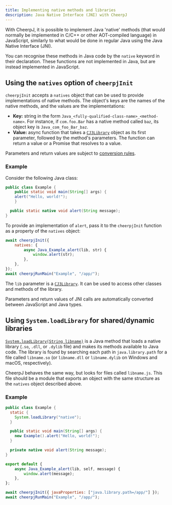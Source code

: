 ```yaml
---
title: Implementing native methods and libraries
description: Java Native Interface (JNI) with CheerpJ
---
```


With CheerpJ, it is possible to implement Java 'native' methods (that would normally be implemented in C/C++ or other AOT-compiled language) in JavaScript, similarly to what would be done in regular Java using the Java Native Interface (JNI).

You can recognise these methods in Java code by the `native` keyword in their declaration. These functions are not implemented in Java, but are instead implemented in JavaScript.

## Using the `natives` option of `cheerpjInit`

`cheerpjInit` accepts a `natives` object that can be used to provide implementations of native methods. The object's keys are the names of the native methods, and the values are the implementations:

- **Key:** string in the form `Java_<fully-qualified-class-name>_<method-name>`. For instance, if `com.foo.Bar` has a native method called `baz`, its object key is `Java_com_foo_Bar_baz`.
- **Value:** async function that takes a [`CJ3Library`] object as its first parameter, followed by the method's parameters. The function can return a value or a Promise that resolves to a value.

Parameters and return values are subject to [conversion rules].

### Example

Consider the following Java class:

```java title="Example.java"
public class Example {
	public static void main(String[] args) {
    alert("Hello, world!");
	}

  public static native void alert(String message);
}
```

To provide an implementation of `alert`, pass it to the `cheerpjInit` function as a property of the `natives` object:

```js
await cheerpjInit({
	natives: {
		async Java_Example_alert(lib, str) {
			window.alert(str);
		},
	},
});
await cheerpjRunMain("Example", "/app/");
```

The `lib` parameter is a [`CJ3Library`]. It can be used to access other classes and methods of the library.

Parameters and return values of JNI calls are automatically converted between JavaScript and Java types.

## Using `System.loadLibrary` for shared/dynamic libraries

[`System.loadLibrary(String libname)`] is a Java method that loads a native library (`.so`, `.dll`, or `.dylib` file) and makes its methods available to Java code. The library is found by searching each path in `java.library.path` for a file called `libname.so` (or `libname.dll` or `libname.dylib` on Windows and macOS, respectively).

CheerpJ behaves the same way, but looks for files called `libname.js`. This file should be a module that exports an object with the same structure as the `natives` object described above.

### Example

```java title={Example.java}
public class Example {
  static {
    System.loadLibrary("native");
  }

  public static void main(String[] args) {
    new Example().alert("Hello, world!");
  }

  private native void alert(String message);
}
```

```js title={native.js}
export default {
	async Java_Example_alert(lib, self, message) {
		window.alert(message);
	},
};
```

```js
await cheerpjInit({ javaProperties: ["java.library.path=/app/"] });
await cheerpjRunMain("Example", "/app/");
```

[`CJ3Library`]: /cheerpj3/reference/CJ3Library
[conversion rules]: /cheerpj3/reference/cheerpjRunLibrary#conversion-rules
[`System.loadLibrary(String libname)`]: https://docs.oracle.com/javase/8/docs/api/java/lang/System.html#loadLibrary-java.lang.String-
